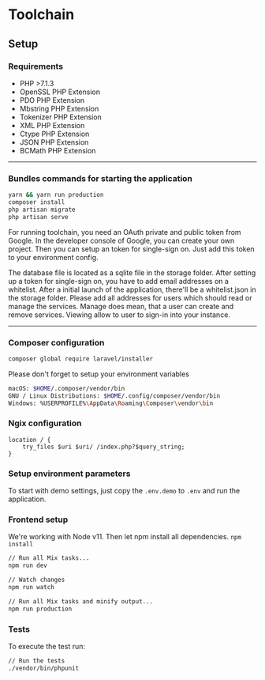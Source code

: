 # Toolchain
## Setup
### Requirements
- PHP >7.1.3
- OpenSSL PHP Extension
- PDO PHP Extension
- Mbstring PHP Extension
- Tokenizer PHP Extension
- XML PHP Extension
- Ctype PHP Extension
- JSON PHP Extension
- BCMath PHP Extension

--- 
 
### Bundles commands for starting the application
```bash
yarn && yarn run production
composer install
php artisan migrate
php artisan serve
```

For running toolchain, you need an OAuth private and public token from Google. 
In the developer console of Google, you can create your own project. Then you
can setup an token for single-sign on. Just add this token to your environment 
config. 

The database file is located as a sqlite file in the storage folder. After setting 
up a token for single-sign on, you have to add email addresses on a whitelist.
After a initial launch of the application, there'll be a whitelist.json in the storage
folder. Please add all addresses for users which should read or manage the services.
Manage does mean, that a user can create and remove services. Viewing allow to user 
to sign-in into your instance.

---

### Composer configuration
````bash
composer global require laravel/installer
````
Please don't forget to setup your environment variables
```bash
macOS: $HOME/.composer/vendor/bin
GNU / Linux Distributions: $HOME/.config/composer/vendor/bin
Windows: %USERPROFILE%\AppData\Roaming\Composer\vendor\bin
```

### Ngix configuration
```
location / {
    try_files $uri $uri/ /index.php?$query_string;
}
```

### Setup environment parameters
To start with demo settings, just copy the `.env.demo` to `.env` and run the application.

### Frontend setup
We're working with Node v11. 
Then let npm install all dependencies. `npm install`

````bash
// Run all Mix tasks...
npm run dev

// Watch changes
npm run watch

// Run all Mix tasks and minify output...
npm run production

````

### Tests
To execute the test run:
````bash
// Run the tests
./vendor/bin/phpunit